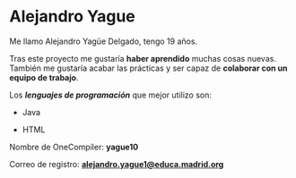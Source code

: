 # Alejandro Yague
Me llamo Alejandro Yagüe Delgado, tengo 19 años.

Tras este proyecto me gustaría **haber aprendido** muchas cosas nuevas. También me gustaría acabar las prácticas y ser capaz de **colaborar con un equipo de trabajo**. 

Los ***lenguajes de programación*** que mejor utilizo son:

- Java

- HTML

Nombre de OneCompiler: **yague10**

Correo de registro: **alejandro.yague1@educa.madrid.org**
